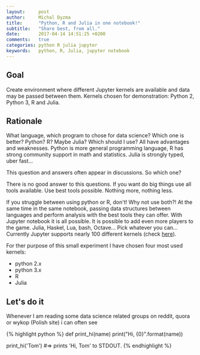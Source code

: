 ```yaml
---
layout:     post
author:     Michal Dyzma
title:      "Python, R and Julia in one notebook!"
subtitle:   "Share best, from all."
date:       2017-04-14 14:51:25 +0200
comments:   true
categories: python R julia jupyter
keywords:   python, R, Julia, jupyter notebook
---
```


Goal
----
Create environment where different Jupyter kernels are available and data may be passed between them. Kernels chosen for demonstration: Python 2, Python 3, R and Julia.

Rationale
---------
What language, which program to chose for data science? Which one is better? Python? R? Maybe Julia? Which should I use? All have advantages and weaknesses. Python is more general programming language, R has strong community support in math and statistics. Julia is strongly typed, uber fast...

This question and answers often appear in discussions. So which one?

There is no good answer to this questions. If you want do big things use all tools available. Use best tools possible. Nothing more, nothing less.

If you struggle between using python or R, don't! Why not use both?! At the same time in the same notebook, passing data structures between languages and perform analysis with the best tools they can offer. With Jupyter notebook it is all possible. It is possible to add even more players to the game. Julia, Haskel, Lua, bash, Octave... Pick whatever you can... Currently Jupyter supports nearly 100 different kernels (check [here][kernels]).

For ther purpose of this small experiment I have chosen four most used kernels:

* python 2.x
* python 3.x
* R
* Julia


Let's do it
-----------






Whenever I am reading some data science related groups on reddit, quora or wykop (Polish site) i can often see 



{% highlight python %}
def print_hi(name)
  print("Hi, {0}".format(name))

print_hi('Tom')
#=> prints 'Hi, Tom' to STDOUT.
{% endhighlight %}

[kernels]: https://github.com/jupyter/jupyter/wiki/Jupyter-kernels
